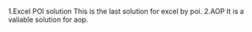 1.Excel POI solution 
  This is the last solution for excel by poi.
2.AOP
  It is a valiable solution for aop.
